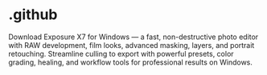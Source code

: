 # .github
Download Exposure X7 for Windows — a fast, non-destructive photo editor with RAW development, film looks, advanced masking, layers, and portrait retouching. Streamline culling to export with powerful presets, color grading, healing, and workflow tools for professional results on Windows.
